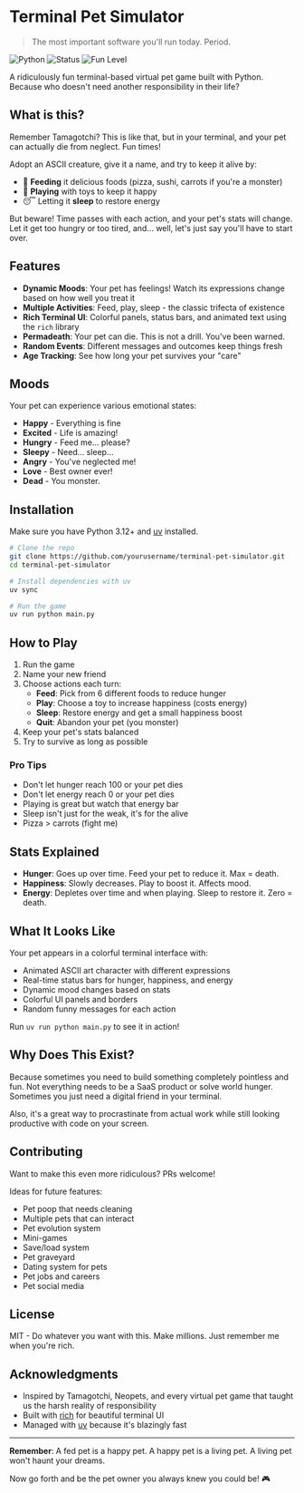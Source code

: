 # Terminal Pet Simulator

> The most important software you'll run today. Period.

![Python](https://img.shields.io/badge/python-3.12+-blue.svg)
![Status](https://img.shields.io/badge/status-absolutely%20essential-brightgreen.svg)
![Fun Level](https://img.shields.io/badge/fun%20level-MAXIMUM-ff69b4.svg)

A ridiculously fun terminal-based virtual pet game built with Python. Because who doesn't need another responsibility in their life?

## What is this?

Remember Tamagotchi? This is like that, but in your terminal, and your pet can actually die from neglect. Fun times!

Adopt an ASCII creature, give it a name, and try to keep it alive by:
- 🍕 **Feeding** it delicious foods (pizza, sushi, carrots if you're a monster)
- 🎾 **Playing** with toys to keep it happy
- 😴 Letting it **sleep** to restore energy

But beware! Time passes with each action, and your pet's stats will change. Let it get too hungry or too tired, and... well, let's just say you'll have to start over.

## Features

- **Dynamic Moods**: Your pet has feelings! Watch its expressions change based on how well you treat it
- **Multiple Activities**: Feed, play, sleep - the classic trifecta of existence
- **Rich Terminal UI**: Colorful panels, status bars, and animated text using the `rich` library
- **Permadeath**: Your pet can die. This is not a drill. You've been warned.
- **Random Events**: Different messages and outcomes keep things fresh
- **Age Tracking**: See how long your pet survives your "care"

## Moods

Your pet can experience various emotional states:

- **Happy** - Everything is fine
- **Excited** - Life is amazing!
- **Hungry** - Feed me... please?
- **Sleepy** - Need... sleep...
- **Angry** - You've neglected me!
- **Love** - Best owner ever!
- **Dead** - You monster.

## Installation

Make sure you have Python 3.12+ and [uv](https://github.com/astral-sh/uv) installed.

```bash
# Clone the repo
git clone https://github.com/yourusername/terminal-pet-simulator.git
cd terminal-pet-simulator

# Install dependencies with uv
uv sync

# Run the game
uv run python main.py
```

## How to Play

1. Run the game
2. Name your new friend
3. Choose actions each turn:
   - **Feed**: Pick from 6 different foods to reduce hunger
   - **Play**: Choose a toy to increase happiness (costs energy)
   - **Sleep**: Restore energy and get a small happiness boost
   - **Quit**: Abandon your pet (you monster)
4. Keep your pet's stats balanced
5. Try to survive as long as possible

### Pro Tips

- Don't let hunger reach 100 or your pet dies
- Don't let energy reach 0 or your pet dies
- Playing is great but watch that energy bar
- Sleep isn't just for the weak, it's for the alive
- Pizza > carrots (fight me)

## Stats Explained

- **Hunger**: Goes up over time. Feed your pet to reduce it. Max = death.
- **Happiness**: Slowly decreases. Play to boost it. Affects mood.
- **Energy**: Depletes over time and when playing. Sleep to restore it. Zero = death.

## What It Looks Like

Your pet appears in a colorful terminal interface with:
- Animated ASCII art character with different expressions
- Real-time status bars for hunger, happiness, and energy
- Dynamic mood changes based on stats
- Colorful UI panels and borders
- Random funny messages for each action

Run `uv run python main.py` to see it in action!

## Why Does This Exist?

Because sometimes you need to build something completely pointless and fun. Not everything needs to be a SaaS product or solve world hunger. Sometimes you just need a digital friend in your terminal.

Also, it's a great way to procrastinate from actual work while still looking productive with code on your screen.

## Contributing

Want to make this even more ridiculous? PRs welcome!

Ideas for future features:
- Pet poop that needs cleaning
- Multiple pets that can interact
- Pet evolution system
- Mini-games
- Save/load system
- Pet graveyard
- Dating system for pets
- Pet jobs and careers
- Pet social media

## License

MIT - Do whatever you want with this. Make millions. Just remember me when you're rich.

## Acknowledgments

- Inspired by Tamagotchi, Neopets, and every virtual pet game that taught us the harsh reality of responsibility
- Built with [rich](https://github.com/Textualize/rich) for beautiful terminal UI
- Managed with [uv](https://github.com/astral-sh/uv) because it's blazingly fast

---

**Remember**: A fed pet is a happy pet. A happy pet is a living pet. A living pet won't haunt your dreams.

Now go forth and be the pet owner you always knew you could be! 🎮
